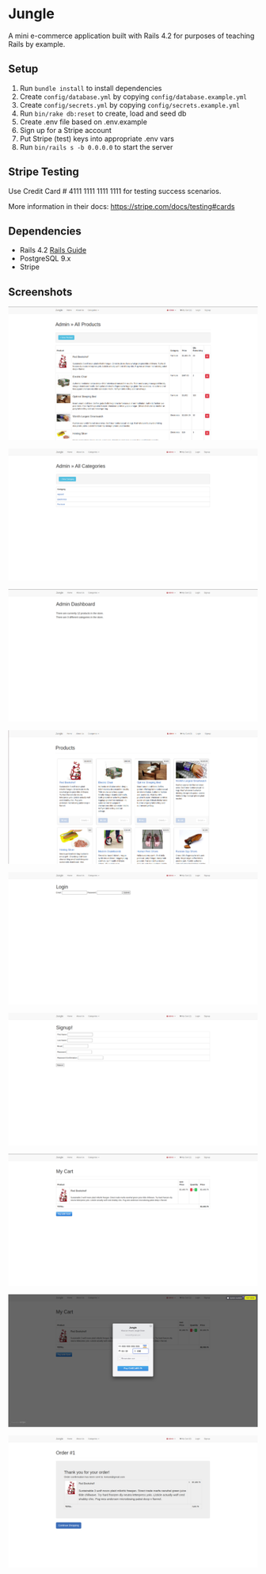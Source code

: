 # Jungle

A mini e-commerce application built with Rails 4.2 for purposes of teaching Rails by example.


## Setup

1. Run `bundle install` to install dependencies
2. Create `config/database.yml` by copying `config/database.example.yml`
3. Create `config/secrets.yml` by copying `config/secrets.example.yml`
4. Run `bin/rake db:reset` to create, load and seed db
5. Create .env file based on .env.example
6. Sign up for a Stripe account
7. Put Stripe (test) keys into appropriate .env vars
8. Run `bin/rails s -b 0.0.0.0` to start the server

## Stripe Testing

Use Credit Card # 4111 1111 1111 1111 for testing success scenarios.

More information in their docs: <https://stripe.com/docs/testing#cards>

## Dependencies

* Rails 4.2 [Rails Guide](http://guides.rubyonrails.org/v4.2/)
* PostgreSQL 9.x
* Stripe

## Screenshots

!["Admin all products](https://github.com/Kevinli296/jungle-rails/blob/master/docs/admin_all_products.png?raw=true)

!["Admin all categories"](https://github.com/Kevinli296/jungle-rails/blob/master/docs/admin_categories.png?raw=true)

!["Admin dashboard"](https://github.com/Kevinli296/jungle-rails/blob/master/docs/admin_dashboard.png?raw=true)

!["All products"](https://github.com/Kevinli296/jungle-rails/blob/master/docs/all_products.png?raw=true)

!["Login"](https://github.com/Kevinli296/jungle-rails/blob/master/docs/login.png?raw=true)

!["Signup"](https://github.com/Kevinli296/jungle-rails/blob/master/docs/signup.png?raw=true)

!["My cart"](https://github.com/Kevinli296/jungle-rails/blob/master/docs/my_cart.png?raw=true)

!["Swipe"](https://github.com/Kevinli296/jungle-rails/blob/master/docs/swipe.png?raw=true)

!["Order details"](https://github.com/Kevinli296/jungle-rails/blob/master/docs/order_details.png?raw=true)
